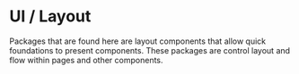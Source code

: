 # UI / Layout

Packages that are found here are layout components that allow quick foundations to present components. These packages are control layout and flow within pages and other components.
